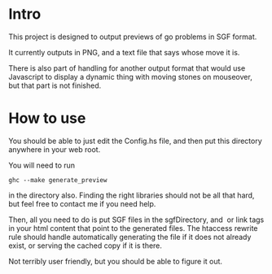 # Intro

This project is designed to output previews of go problems in SGF format.

It currently outputs in PNG, and a text file that says whose move it is.

There is also part of handling for another output format that would use
Javascript to display a dynamic thing with moving stones on mouseover,
but that part is not finished.

# How to use

You should be able to just edit the Config.hs file, and then put this
directory anywhere in your web root.

You will need to run

~~~~~~~~~~~~~~~~~~~~~~~~~~
ghc --make generate_preview
~~~~~~~~~~~~~~~~~~~~~~~~~~

in the directory also.  Finding the right libraries should not be all
that hard, but feel free to contact me if you need help.

Then, all you need to do is put SGF files in the sgfDirectory, and
<img> or link tags in your html content that point to the generated
files.  The htaccess rewrite rule should handle automatically
generating the file if it does not already exist, or serving the
cached copy if it is there.

Not terribly user friendly, but you should be able to figure it out.
